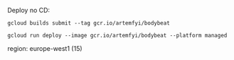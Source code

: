 Deploy no CD:

```
gcloud builds submit --tag gcr.io/artemfyi/bodybeat
```

```
gcloud run deploy --image gcr.io/artemfyi/bodybeat --platform managed
```

region: europe-west1 (15)

